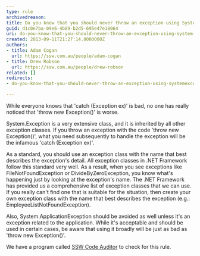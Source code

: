 ```yaml
---
type: rule
archivedreason: 
title: Do you know that you should never throw an exception using System.Exception?
guid: d1c0e7ba-09e6-4b89-b2d5-695e47e18064
uri: do-you-know-that-you-should-never-throw-an-exception-using-system-exception
created: 2013-09-11T21:27:14.0000000Z
authors:
- title: Adam Cogan
  url: https://ssw.com.au/people/adam-cogan
- title: Drew Robson
  url: https://ssw.com.au/people/drew-robson
related: []
redirects:
- do-you-know-that-you-should-never-throw-an-exception-using-systemexception

---
```


While everyone knows that 'catch (Exception ex)' is bad, no one has really noticed that 'throw new Exception()' is worse.

System.Exception is a very extensive class, and it is inherited by all other exception classes. If you throw an exception with the code 'throw new Exception()', what you need subsequently to handle the exception will be the infamous 'catch (Exception ex)'.

<!--endintro-->

As a standard, you should use an exception class with the name that best describes the exception's detail. All exception classes in .NET Framework follow this standard very well. As a result, when you see exceptions like FileNotFoundException or DivideByZeroException, you know what's happening just by looking at the exception's name. The .NET Framework has provided us a comprehensive list of exception classes that we can use. If you really can't find one that is suitable for the situation, then create your own exception class with the name that best describes the exception (e.g.: EmployeeListNotFoundException).

Also, System.ApplicationException should be avoided as well unless it's an exception related to the application. While it's acceptable and should be used in certain cases, be aware that using it broadly will be just as bad as 'throw new Exception()'.

We have a program called [SSW Code Auditor](http&#58;//www.ssw.com.au/ssw/CodeAuditor/Default.aspx) to check for this rule.
